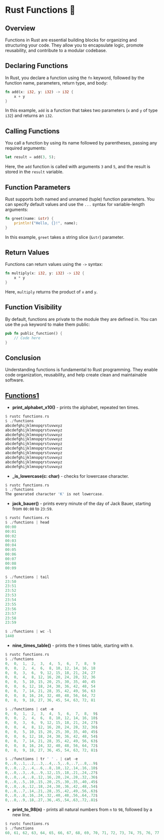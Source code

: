 # Rust Functions 🦀


## Overview

Functions in Rust are essential building blocks for organizing and structuring your code. They allow you to encapsulate logic, promote reusability, and contribute to a modular codebase.

## Declaring Functions

In Rust, you declare a function using the `fn` keyword, followed by the function name, parameters, return type, and body:

```rust
fn add(x: i32, y: i32) -> i32 {
    x + y
}
```
In this example, `add` is a function that takes two parameters (`x` and `y` of type `i32`) and returns an `i32`.

## Calling Functions
You call a function by using its name followed by parentheses, passing any required arguments:

```rust
let result = add(3, 5);
```
Here, the `add` function is called with arguments `3` and `5`, and the result is stored in the `result` variable.

## Function Parameters
Rust supports both named and unnamed (tuple) function parameters. You can specify default values and use the `...` syntax for variable-length arguments:

```rust
fn greet(name: &str) {
    println!("Hello, {}!", name);
}
```
In this example, `greet` takes a string slice (`&str`) parameter.

## Return Values
Functions can return values using the `->` syntax:

```rust
fn multiply(x: i32, y: i32) -> i32 {
    x * y
}
```
Here, `multiply` returns the product of `x` and `y`.

## Function Visibility
By default, functions are private to the module they are defined in. You can use the `pub` keyword to make them public:

```rust
pub fn public_function() {
    // Code here
}
```
## Conclusion
Understanding functions is fundamental to Rust programming. They enable code organization, reusability, and help create clean and maintainable software.

## [Functions1](./src/functions.rs)
- **print_alphabet_x10()** - prints the alphabet, repeated ten times.
```rust
$ rustc functions.rs
$ ./functions
abcdefghijklmnopqrstuvwxyz
abcdefghijklmnopqrstuvwxyz
abcdefghijklmnopqrstuvwxyz
abcdefghijklmnopqrstuvwxyz
abcdefghijklmnopqrstuvwxyz
abcdefghijklmnopqrstuvwxyz
abcdefghijklmnopqrstuvwxyz
abcdefghijklmnopqrstuvwxyz
abcdefghijklmnopqrstuvwxyz
abcdefghijklmnopqrstuvwxyz
```
- **_is_lowercase(c: char)** - checks for lowercase character.
```rust
$ rustc functions.rs
$ ./functions
The generated character 'K' is not lowercase.
```
- **jack_bauer()** - prints every minute of the day of Jack Bauer, starting from `00:00` to `23:59`.
```rust
$ rustc functions.rs
$ ./functions | head
00:00
00:01
00:02
00:03
00:04
00:05
00:06
00:07
00:08
00:09

$ ./functions | tail
23:50
23:51
23:52
23:53
23:54
23:55
23:56
23:57
23:58
23:59

$ ./functions | wc -l
1440
```
- **nine_times_table()** - prints the `9` times table, starting with `0`.
```rust
$ rustc functions.rs
$ ./functions
0,  0,  1,  2,  3,  4,  5,  6,  7,  8,  9
0,  0,  2,  4,  6,  8, 10, 12, 14, 16, 18
0,  0,  3,  6,  9, 12, 15, 18, 21, 24, 27
0,  0,  4,  8, 12, 16, 20, 24, 28, 32, 36
0,  0,  5, 10, 15, 20, 25, 30, 35, 40, 45
0,  0,  6, 12, 18, 24, 30, 36, 42, 48, 54
0,  0,  7, 14, 21, 28, 35, 42, 49, 56, 63
0,  0,  8, 16, 24, 32, 40, 48, 56, 64, 72
0,  0,  9, 18, 27, 36, 45, 54, 63, 72, 81

$ ./functions | cat -e
0,  0,  1,  2,  3,  4,  5,  6,  7,  8,  9$
0,  0,  2,  4,  6,  8, 10, 12, 14, 16, 18$
0,  0,  3,  6,  9, 12, 15, 18, 21, 24, 27$
0,  0,  4,  8, 12, 16, 20, 24, 28, 32, 36$
0,  0,  5, 10, 15, 20, 25, 30, 35, 40, 45$
0,  0,  6, 12, 18, 24, 30, 36, 42, 48, 54$
0,  0,  7, 14, 21, 28, 35, 42, 49, 56, 63$
0,  0,  8, 16, 24, 32, 40, 48, 56, 64, 72$
0,  0,  9, 18, 27, 36, 45, 54, 63, 72, 81$

$ ./functions | tr ' ' . | cat -e
0,..0,..1,..2,..3,..4,..5,..6,..7,..8,..9$
0,..0,..2,..4,..6,..8,.10,.12,.14,.16,.18$
0,..0,..3,..6,..9,.12,.15,.18,.21,.24,.27$
0,..0,..4,..8,.12,.16,.20,.24,.28,.32,.36$
0,..0,..5,.10,.15,.20,.25,.30,.35,.40,.45$
0,..0,..6,.12,.18,.24,.30,.36,.42,.48,.54$
0,..0,..7,.14,.21,.28,.35,.42,.49,.56,.63$
0,..0,..8,.16,.24,.32,.40,.48,.56,.64,.72$
0,..0,..9,.18,.27,.36,.45,.54,.63,.72,.81$
```
- **print_to_98(n)** - prints all natural numbers from `n` to `98`, followed by a new line.
```rust
$ rustc functions.rs
$ ./functions
60, 61, 62, 63, 64, 65, 66, 67, 68, 69, 70, 71, 72, 73, 74, 75, 76, 77, 78, 79, 80, 81, 82, 83, 84, 85, 86, 87, 88, 89, 90, 91, 92, 93, 94, 95, 96, 97, 98
```